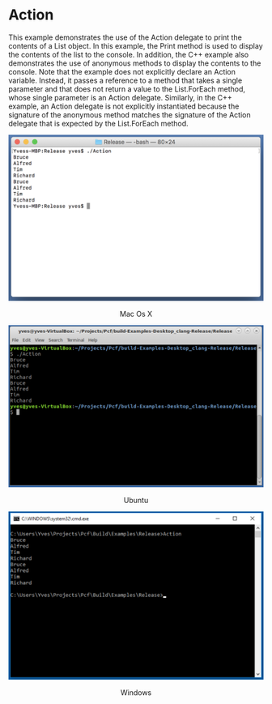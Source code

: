 # Action
This example demonstrates the use of the Action<T> delegate to print the contents of a List<T> object. In this example, the Print method is used to display the contents of the list to the console. In addition, the C++ example also demonstrates the use of anonymous methods to display the contents to the console. Note that the example does not explicitly declare an Action<T> variable. Instead, it passes a reference to a method that takes a single parameter and that does not return a value to the List<T>.ForEach method, whose single parameter is an Action<T> delegate. Similarly, in the C++ example, an Action<T> delegate is not explicitly instantiated because the signature of the anonymous method matches the signature of the Action<T> delegate that is expected by the List<T>.ForEach method.

![GitHub Logo](../../../Documentations/Images/Examples/Core/MacOsX/Action.png "Mac Os X")
<p align="center">Mac Os X</p>


![GitHub Logo](../../../Documentations/Images/Examples/Core/Ubuntu/Action.png)
<p align="center">Ubuntu</p>


![GitHub Logo](../../../Documentations/Images/Examples/Core/Windows/Action.png)
<p align="center">Windows</p>


